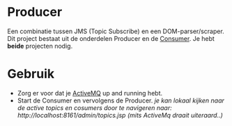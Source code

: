 # Producer
Een combinatie tussen JMS (Topic Subscribe) en een DOM-parser/scraper. Dit project bestaat uit de onderdelen Producer en de [Consumer](https://github.com/marnimans/Consumer). Je hebt **beide** projecten nodig.

# Gebruik
* Zorg er voor dat je [ActiveMQ](http://activemq.apache.org/activemq-5157-release.html) up and running hebt.
* Start de Consumer en vervolgens de Producer.
*je kan lokaal kijken naar de active topics en cosumers door te navigeren naar: http://localhost:8161/admin/topics.jsp (mits ActiveMq draait uiteraard..)*
